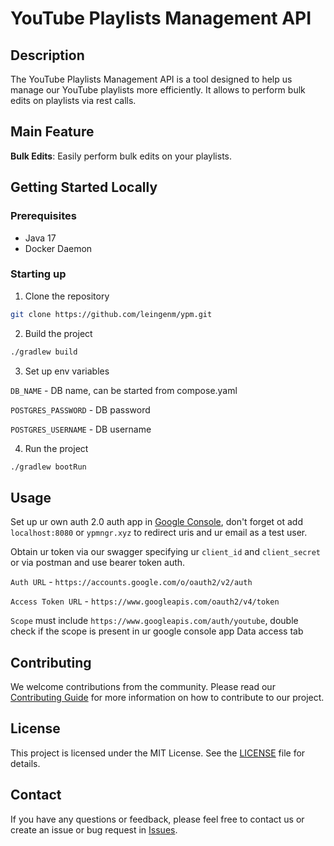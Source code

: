 # YouTube Playlists Management API

## Description

The YouTube Playlists Management API is a tool designed to help us manage our YouTube
playlists more efficiently. It allows to perform bulk edits on playlists via rest
calls.

## Main Feature

**Bulk Edits**: Easily perform bulk edits on your playlists.

## Getting Started Locally

### Prerequisites

- Java 17
- Docker Daemon

### Starting up

1. Clone the repository

```bash
git clone https://github.com/leingenm/ypm.git
```

2. Build the project

```bash
./gradlew build
```

3. Set up env variables

`DB_NAME` - DB name, can be started from compose.yaml

`POSTGRES_PASSWORD` - DB password

`POSTGRES_USERNAME` - DB username

4. Run the project

```bash
./gradlew bootRun
```

## Usage

Set up ur own auth 2.0 auth app
in [Google Console](https://support.google.com/googleapi/answer/6158849?hl=en#zippy=), don't
forget ot add `localhost:8080` or `ypmngr.xyz` to redirect uris and ur email as a test user.

Obtain ur token via our swagger specifying ur `client_id` and `client_secret` or via postman and use
bearer token auth.

`Auth URL` - `https://accounts.google.com/o/oauth2/v2/auth`

`Access Token URL` - `https://www.googleapis.com/oauth2/v4/token`

`Scope` must include `https://www.googleapis.com/auth/youtube`, double check if the scope is present
in ur google console app Data access tab

## Contributing

We welcome contributions from the community. Please read
our [Contributing Guide](https://github.com/leingenm/ypm/blob/main/.github/CONTRIBUTING.md) for
more information on how to contribute to our project.

## License

This project is licensed under the MIT License. See
the [LICENSE](https://github.com/leingenm/ypm/blob/main/LICENSE) file for details.

## Contact

If you have any questions or feedback, please feel free to contact us or create an issue or bug
request in [Issues](https://github.com/leingenm/ypm/issues/new/choose).
